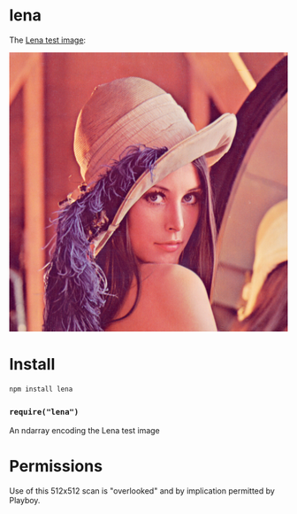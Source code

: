 lena
====
The [Lena test image](http://en.wikipedia.org/wiki/Lenna):

<img src="lena.png">

Install
=======

    npm install lena

### `require("lena")`
An ndarray encoding the Lena test image

Permissions
===========
Use of this 512x512 scan is "overlooked" and by implication permitted by Playboy.